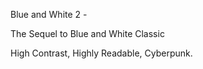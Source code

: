 Blue and White 2 -

The Sequel to Blue and White Classic


High Contrast, Highly Readable, Cyberpunk.



